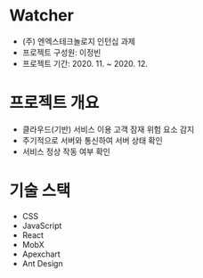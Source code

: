 # Watcher

- (주) 엔엑스테크놀로지 인턴십 과제
- 프로젝트 구성원: 이정빈
- 프로젝트 기간: 2020. 11. ~ 2020. 12.

# 프로젝트 개요

- 클라우드(기반) 서비스 이용 고객 잠재 위험 요소 감지
- 주기적으로 서버와 통신하여 서버 상태 확인
- 서비스 정상 작동 여부 확인

# 기술 스택

- CSS
- JavaScript
- React
- MobX
- Apexchart
- Ant Design
